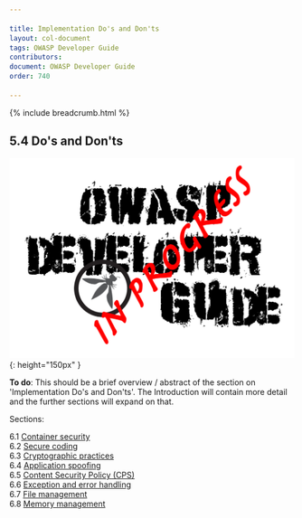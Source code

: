 ```yaml
---

title: Implementation Do's and Don'ts
layout: col-document
tags: OWASP Developer Guide
contributors:
document: OWASP Developer Guide
order: 740

---
```


{% include breadcrumb.html %}

## 5.4 Do's and Don'ts

![Developer Guide](../../assets/images/dg_wip.png "OWASP Developer Guide"){: height="150px" }

**To do**: This should be a brief overview / abstract of the section on 'Implementation Do's and Don'ts'.
The Introduction will contain more detail and the further sections will expand on that.

Sections:

6.1 [Container security](01-container-security.md)  
6.2 [Secure coding](02-secure-coding.md)  
6.3 [Cryptographic practices](03-cryptographic-practices.md)  
6.4 [Application spoofing](04-application-spoofing.md)  
6.5 [Content Security Policy (CPS)](05-content-security-policy.md)  
6.6 [Exception and error handling](06-exception-error-handling.md)  
6.7 [File management](07-file-management.md)  
6.8 [Memory management](08-memory-management.md)
